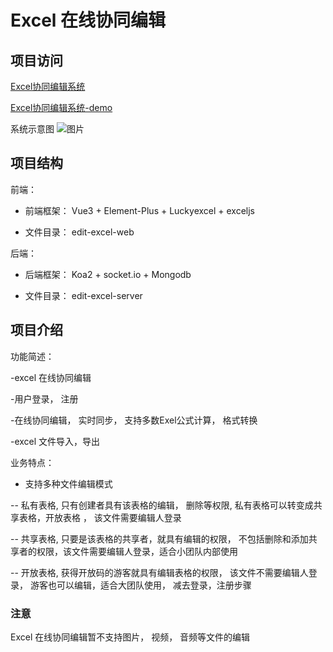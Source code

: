 # Excel 在线协同编辑

## 项目访问

[Excel协同编辑系统](http://blog.sixk.top)

[Excel协同编辑系统-demo]([http://sixk.top/excel-demo.html])

系统示意图
![图片](http://120.46.210.201/sources/image/excel-edit.png)


## 项目结构

前端：

- 前端框架： Vue3 + Element-Plus + Luckyexcel + exceljs

- 文件目录： edit-excel-web

后端：

- 后端框架： Koa2 + socket.io + Mongodb

- 文件目录： edit-excel-server


## 项目介绍

功能简述： 

-excel 在线协同编辑

-用户登录， 注册

-在线协同编辑， 实时同步， 支持多数Exel公式计算， 格式转换

-excel 文件导入，导出

业务特点：

- 支持多种文件编辑模式

-- 私有表格, 只有创建者具有该表格的编辑， 删除等权限, 私有表格可以转变成共享表格，开放表格 ， 该文件需要编辑人登录

-- 共享表格, 只要是该表格的共享者，就具有编辑的权限， 不包括删除和添加共享者的权限，该文件需要编辑人登录，适合小团队内部使用
       
-- 开放表格, 获得开放码的游客就具有编辑表格的权限， 该文件不需要编辑人登录， 游客也可以编辑，适合大团队使用， 减去登录，注册步骤


### 注意

Excel 在线协同编辑暂不支持图片， 视频， 音频等文件的编辑
